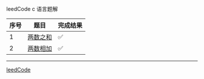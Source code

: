 leedCode c 语言题解

序号|题目|完成结果
|---|---|---|
|1|[两数之和](https://leetcode-cn.com/problems/two-sum/)|✅|
|2|[两数相加](https://leetcode-cn.com/problems/add-two-numbers/)|✅|







---------------

[leedCode](https://leetcode-cn.com/problemset/algorithms/)